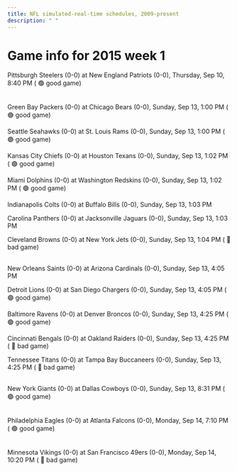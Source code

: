 ```yaml
---
title: NFL simulated-real-time schedules, 2009-present
description: " "
---
```


# Game info for 2015 week 1

Pittsburgh Steelers (0-0) at New England Patriots (0-0), Thursday, Sep 10, 8:40 PM (	:green_circle: good game)

<br/>Green Bay Packers (0-0) at Chicago Bears (0-0), Sunday, Sep 13, 1:00 PM (	:green_circle: good game)

Seattle Seahawks (0-0) at St. Louis Rams (0-0), Sunday, Sep 13, 1:00 PM (	:green_circle: good game)

Kansas City Chiefs (0-0) at Houston Texans (0-0), Sunday, Sep 13, 1:02 PM (	:green_circle: good game)

Miami Dolphins (0-0) at Washington Redskins (0-0), Sunday, Sep 13, 1:02 PM (	:green_circle: good game)

Indianapolis Colts (0-0) at Buffalo Bills (0-0), Sunday, Sep 13, 1:03 PM

Carolina Panthers (0-0) at Jacksonville Jaguars (0-0), Sunday, Sep 13, 1:03 PM

Cleveland Browns (0-0) at New York Jets (0-0), Sunday, Sep 13, 1:04 PM (	:red_circle: bad game)

<br/>New Orleans Saints (0-0) at Arizona Cardinals (0-0), Sunday, Sep 13, 4:05 PM

Detroit Lions (0-0) at San Diego Chargers (0-0), Sunday, Sep 13, 4:05 PM (	:green_circle: good game)

Baltimore Ravens (0-0) at Denver Broncos (0-0), Sunday, Sep 13, 4:25 PM (	:green_circle: good game)

Cincinnati Bengals (0-0) at Oakland Raiders (0-0), Sunday, Sep 13, 4:25 PM (	:red_circle: bad game)

Tennessee Titans (0-0) at Tampa Bay Buccaneers (0-0), Sunday, Sep 13, 4:25 PM (	:red_circle: bad game)

<br/>New York Giants (0-0) at Dallas Cowboys (0-0), Sunday, Sep 13, 8:31 PM (	:green_circle: good game)

<br/>Philadelphia Eagles (0-0) at Atlanta Falcons (0-0), Monday, Sep 14, 7:10 PM (	:green_circle: good game)

<br/>Minnesota Vikings (0-0) at San Francisco 49ers (0-0), Monday, Sep 14, 10:20 PM (	:red_circle: bad game)

